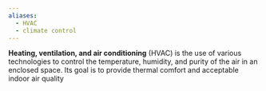 ```yaml
---
aliases:
  - HVAC
  - climate control
---
```

**Heating, ventilation, and air conditioning** (HVAC) is the use of various technologies to control the temperature, humidity, and purity of the air in an enclosed space. Its goal is to provide thermal comfort and acceptable indoor air quality